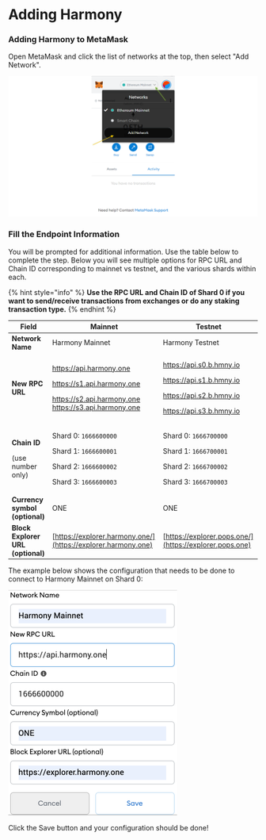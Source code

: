 # Adding Harmony

### Adding Harmony to MetaMask

Open MetaMask and click the list of networks at the top, then select "Add Network".

![](<../../../../.gitbook/assets/image (295).png>)

### Fill the Endpoint Information

You will be prompted for additional information. Use the table below to complete the step. Below you will see multiple options for RPC URL and Chain ID corresponding to mainnet vs testnet, and the various shards within each.

{% hint style="info" %}
**Use the RPC URL and Chain ID of Shard 0 if you want to send/receive transactions from exchanges or do any staking transaction type.**
{% endhint %}

| Field                                                    | Mainnet                                                                                                                                                      | Testnet                                                                                                                                                      |
| -------------------------------------------------------- | ------------------------------------------------------------------------------------------------------------------------------------------------------------ | ------------------------------------------------------------------------------------------------------------------------------------------------------------ |
| **Network Name**                                         | Harmony Mainnet                                                                                                                                              | Harmony Testnet                                                                                                                                              |
| **New RPC URL**                                          | <p>https://api.harmony.one</p><p>https://s1.api.harmony.one</p><p>https://s2.api.harmony.one<br>https://s3.api.harmony.one</p>                               | <p>https://api.s0.b.hmny.io</p><p>https://api.s1.b.hmny.io</p><p>https://api.s2.b.hmny.io</p><p>https://api.s3.b.hmny.io</p>                                 |
| <p><strong>Chain ID</strong></p><p>(use number only)</p> | <p>Shard 0: <code>1666600000</code></p><p>Shard 1: <code>1666600001</code></p><p>Shard 2: <code>1666600002</code></p><p>Shard 3: <code>1666600003</code></p> | <p>Shard 0: <code>1666700000</code></p><p>Shard 1: <code>1666700001</code></p><p>Shard 2: <code>1666700002</code></p><p>Shard 3: <code>1666700003</code></p> |
| **Currency symbol (optional)**                           | ONE                                                                                                                                                          | ONE                                                                                                                                                          |
| **Block Explorer URL (optional)**                        | [https://explorer.harmony.one/](https://explorer.harmony.one)                                                                                                | [https://explorer.pops.one/](https://explorer.pops.one)                                                                                                      |

The example below shows the configuration that needs to be done to connect to Harmony Mainnet on Shard 0:

![](<../../../../.gitbook/assets/image (294) (1) (2) (2) (1) (2) (2) (2) (2) (2) (2) (2) (2) (3) (3) (3) (1) (4).png>)

Click the Save button and your configuration should be done!
